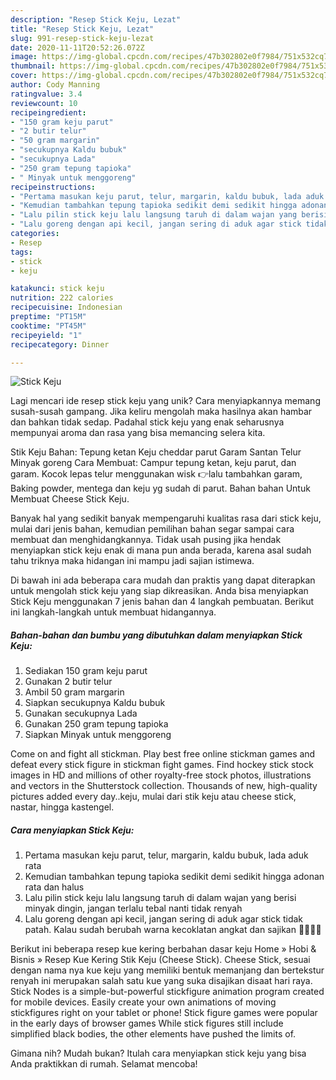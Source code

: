 ```yaml
---
description: "Resep Stick Keju, Lezat"
title: "Resep Stick Keju, Lezat"
slug: 991-resep-stick-keju-lezat
date: 2020-11-11T20:52:26.072Z
image: https://img-global.cpcdn.com/recipes/47b302802e0f7984/751x532cq70/stick-keju-foto-resep-utama.jpg
thumbnail: https://img-global.cpcdn.com/recipes/47b302802e0f7984/751x532cq70/stick-keju-foto-resep-utama.jpg
cover: https://img-global.cpcdn.com/recipes/47b302802e0f7984/751x532cq70/stick-keju-foto-resep-utama.jpg
author: Cody Manning
ratingvalue: 3.4
reviewcount: 10
recipeingredient:
- "150 gram keju parut"
- "2 butir telur"
- "50 gram margarin"
- "secukupnya Kaldu bubuk"
- "secukupnya Lada"
- "250 gram tepung tapioka"
- " Minyak untuk menggoreng"
recipeinstructions:
- "Pertama masukan keju parut, telur, margarin, kaldu bubuk, lada aduk rata"
- "Kemudian tambahkan tepung tapioka sedikit demi sedikit hingga adonan rata dan halus"
- "Lalu pilin stick keju lalu langsung taruh di dalam wajan yang berisi minyak dingin, jangan terlalu tebal nanti tidak renyah"
- "Lalu goreng dengan api kecil, jangan sering di aduk agar stick tidak patah. Kalau sudah berubah warna kecoklatan angkat dan sajikan 👍🏼👍🏼"
categories:
- Resep
tags:
- stick
- keju

katakunci: stick keju 
nutrition: 222 calories
recipecuisine: Indonesian
preptime: "PT15M"
cooktime: "PT45M"
recipeyield: "1"
recipecategory: Dinner

---
```



![Stick Keju](https://img-global.cpcdn.com/recipes/47b302802e0f7984/751x532cq70/stick-keju-foto-resep-utama.jpg)

Lagi mencari ide resep stick keju yang unik? Cara menyiapkannya memang susah-susah gampang. Jika keliru mengolah maka hasilnya akan hambar dan bahkan tidak sedap. Padahal stick keju yang enak seharusnya mempunyai aroma dan rasa yang bisa memancing selera kita.

Stik Keju Bahan: Tepung ketan Keju cheddar parut Garam Santan Telur Minyak goreng Cara Membuat: Campur tepung ketan, keju parut, dan garam. Kocok lepas telur menggunakan wisk 👉lalu tambahkan garam, Baking powder, mentega dan keju yg sudah di parut. Bahan bahan Untuk Membuat Cheese Stick Keju.

Banyak hal yang sedikit banyak mempengaruhi kualitas rasa dari stick keju, mulai dari jenis bahan, kemudian pemilihan bahan segar sampai cara membuat dan menghidangkannya. Tidak usah pusing jika hendak menyiapkan stick keju enak di mana pun anda berada, karena asal sudah tahu triknya maka hidangan ini mampu jadi sajian istimewa.


Di bawah ini ada beberapa cara mudah dan praktis yang dapat diterapkan untuk mengolah stick keju yang siap dikreasikan. Anda bisa menyiapkan Stick Keju menggunakan 7 jenis bahan dan 4 langkah pembuatan. Berikut ini langkah-langkah untuk membuat hidangannya.

<!--inarticleads1-->

##### Bahan-bahan dan bumbu yang dibutuhkan dalam menyiapkan Stick Keju:

1. Sediakan 150 gram keju parut
1. Gunakan 2 butir telur
1. Ambil 50 gram margarin
1. Siapkan secukupnya Kaldu bubuk
1. Gunakan secukupnya Lada
1. Gunakan 250 gram tepung tapioka
1. Siapkan  Minyak untuk menggoreng


Come on and fight all stickman. Play best free online stickman games and defeat every stick figure in stickman fight games. Find hockey stick stock images in HD and millions of other royalty-free stock photos, illustrations and vectors in the Shutterstock collection. Thousands of new, high-quality pictures added every day..keju, mulai dari stik keju atau cheese stick, nastar, hingga kastengel. 

<!--inarticleads2-->

##### Cara menyiapkan Stick Keju:

1. Pertama masukan keju parut, telur, margarin, kaldu bubuk, lada aduk rata
1. Kemudian tambahkan tepung tapioka sedikit demi sedikit hingga adonan rata dan halus
1. Lalu pilin stick keju lalu langsung taruh di dalam wajan yang berisi minyak dingin, jangan terlalu tebal nanti tidak renyah
1. Lalu goreng dengan api kecil, jangan sering di aduk agar stick tidak patah. Kalau sudah berubah warna kecoklatan angkat dan sajikan 👍🏼👍🏼


Berikut ini beberapa resep kue kering berbahan dasar keju Home » Hobi &amp; Bisnis » Resep Kue Kering Stik Keju (Cheese Stick). Cheese Stick, sesuai dengan nama nya kue keju yang memiliki bentuk memanjang dan bertekstur renyah ini merupakan salah satu kue yang suka disajikan disaat hari raya. Stick Nodes is a simple-but-powerful stickfigure animation program created for mobile devices. Easily create your own animations of moving stickfigures right on your tablet or phone! Stick figure games were popular in the early days of browser games While stick figures still include simplified black bodies, the other elements have pushed the limits of. 

Gimana nih? Mudah bukan? Itulah cara menyiapkan stick keju yang bisa Anda praktikkan di rumah. Selamat mencoba!
